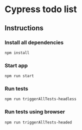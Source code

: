# Cypress todo list

## Instructions

### Install all dependencies

```
npm install
```

### Start app

```
npm run start
```

### Run tests

```
npm run triggerAllTests-headless
```

### Run tests using browser

```
npm run triggerAllTests-headed
```
